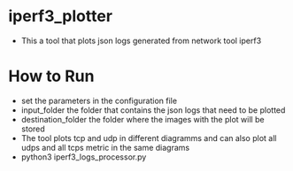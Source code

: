 # iperf3_plotter
* This a tool that plots json logs generated from network tool iperf3
# How to Run
* set the parameters in the configuration file
* input_folder the folder that contains the json logs that need to be plotted 
* destination_folder the folder where the images with the plot will be stored
* The tool plots tcp and udp in different diagramms and can also plot all udps and all tcps metric in the same diagrams
* python3 iperf3_logs_processor.py
  